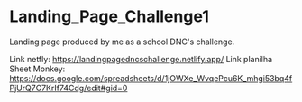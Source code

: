 # Landing_Page_Challenge1
Landing page produced by me as a school DNC's challenge.

Link netfly: https://landingpagedncschallenge.netlify.app/
Link planilha Sheet Monkey: https://docs.google.com/spreadsheets/d/1jOWXe_WvqePcu6K_mhgi53bq4fPjUrQ7C7KrIf74Cdg/edit#gid=0

